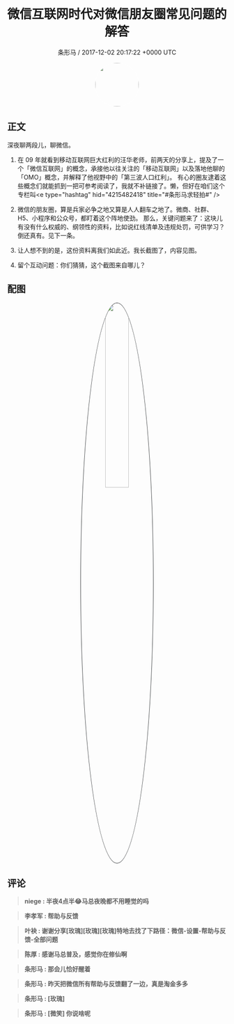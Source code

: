 <h1 align="center">微信互联网时代对微信朋友圈常见问题的解答</h1>
<p align="center">
    <a>条形马 / 2017-12-02 20:17:22 &#43;0000 UTC</a>
</p>

<div align="center">
    <img src="https://images.zsxq.com/FjfBLucywFjv6knjWRPeu3gxokLq?e=1590940799&amp;token=kIxbL07-8jAj8w1n4s9zv64FuZZNEATmlU_Vm6zD:Lcn7yNEDP38AmsaLEzrn2vlj5Zo=" width="100" height="100" style="border:1px solid;border-radius:50%; color:#ffffff"/>
</div>

## 正文

<div>
深夜聊两段儿，聊微信。

1. 在 09 年就看到移动互联网巨大红利的汪华老师，前两天的分享上，提及了一个「微信互联网」的概念，承接他以往关注的「移动互联网」以及落地他聊的「OMO」概念，并解释了他视野中的「第三波人口红利」。
有心的圈友逮着这些概念们就能抓到一把可参考阅读了，我就不补链接了。懒，但好在咱们这个专栏叫&lt;e type=&#34;hashtag&#34; hid=&#34;4215482418&#34; title=&#34;#条形马求轻拍#&#34; /&gt; 

2. 微信的朋友圈，算是兵家必争之地又算是人人翻车之地了。微商、社群、H5、小程序和公众号，都盯着这个阵地使劲。
那么，关键问题来了：这块儿有没有什么权威的、纲领性的资料，比如说红线清单及违规处罚，可供学习？
倒还真有。见下一条。

3. 让人想不到的是，这份资料离我们如此近。我长截图了，内容见图。

4. 留个互动问题：你们猜猜，这个截图来自哪儿？
</div>

## 配图
<div class="image" align="center">

<img src="https://images.zsxq.com/Fkve2locmDra972ds8VlT09LCdNV?imageMogr2/auto-orient/thumbnail/800x/format/jpg/blur/1x0/quality/75&amp;e=1590940799&amp;token=kIxbL07-8jAj8w1n4s9zv64FuZZNEATmlU_Vm6zD:dpu2YL1aPC99oa5gunRUtgTs4YI=" width="33%" height="33%" style="border:1px solid;border-radius:50%; color:#3c3f41"/>

</div>

## 评论

<div align="left">
<div>

<blockquote >
<span> <strong>niege : 半夜4点半😂马总夜晚都不用睡觉的吗 </strong></span>
</blockquote>

<blockquote >
<span> <strong>李孝军 : 帮助与反馈 </strong></span>
</blockquote>

<blockquote >
<span> <strong>叶袂 : 谢谢分享[玫瑰][玫瑰][玫瑰]特地去找了下路径：微信-设置-帮助与反馈-全部问题 </strong></span>
</blockquote>

<blockquote >
<span> <strong>陈厚 : 感谢马总普及，感觉你在修仙啊 </strong></span>
</blockquote>

<blockquote >
<span> <strong>条形马 : 那会儿恰好醒着 </strong></span>
</blockquote>

<blockquote >
<span> <strong>条形马 : 昨天把微信所有帮助与反馈翻了一边，真是淘金多多 </strong></span>
</blockquote>

<blockquote >
<span> <strong>条形马 : [玫瑰] </strong></span>
</blockquote>

<blockquote >
<span> <strong>条形马 : [微笑] 你说啥呢 </strong></span>
</blockquote>

</div>
</div>